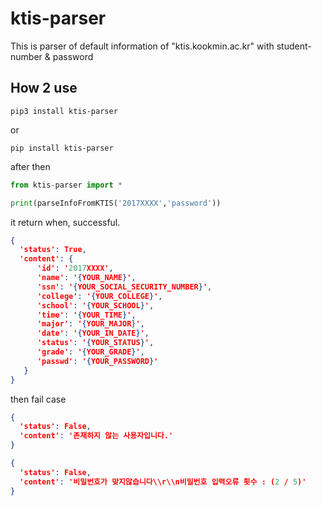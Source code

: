 # ktis-parser

This is parser of default information of "ktis.kookmin.ac.kr" with student-number & password

## How 2 use

```
pip3 install ktis-parser
```

or

```
pip install ktis-parser
```

after then

```python
from ktis-parser import *

print(parseInfoFromKTIS('2017XXXX','password'))

```

it return when, successful.
```json
{
  'status': True,
  'content': {
      'id': '2017XXXX',
      'name': '{YOUR_NAME}',
      'ssn': '{YOUR_SOCIAL_SECURITY_NUMBER}',
      'college': '{YOUR_COLLEGE}',
      'school': '{YOUR_SCHOOL}',
      'time': '{YOUR_TIME}',
      'major': '{YOUR_MAJOR}',
      'date': '{YOUR_IN_DATE}',
      'status': '{YOUR_STATUS}',
      'grade': '{YOUR_GRADE}',
      'passwd': '{YOUR_PASSWORD}'
   }
}
```
then fail case
```json
{
  'status': False,
  'content': '존재하지 않는 사용자입니다.'
}
```

```json
{
  'status': False,
  'content': '비밀번호가 맞지않습니다\\r\\n비밀번호 입력오류 횟수 : (2 / 5)'
}
```